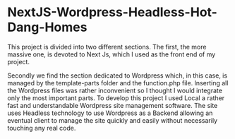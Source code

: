 # NextJS-Wordpress-Headless-Hot-Dang-Homes

This project is divided into two different sections. 
The first, the more massive one, is devoted to Next Js, which I used as the front end of my project. 

Secondly we find the section dedicated to Wordpress which, in this case, is managed by the template-parts folder and the function.php file. 
Inserting all the Wordpress files was rather inconvenient so I thought I would integrate only the most important parts. 
To develop this project I used Local a rather fast and understandable Wordpress site management software. 
The site uses Headless technology to use Wordpress as a Backend allowing an eventual client to manage the site quickly and easily without necessarily touching any real code. 
